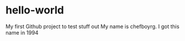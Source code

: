 # hello-world
My first Github project to test stuff out
My name is chefboyrg.  I got this name in 1994
